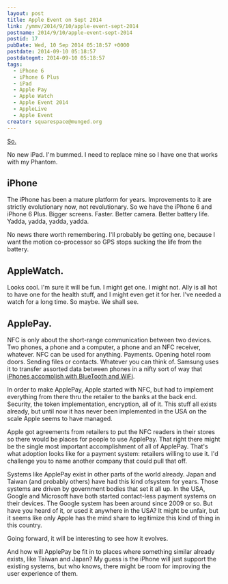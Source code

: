 ```yaml
---
layout: post
title: Apple Event on Sept 2014
link: /ymmv/2014/9/10/apple-event-sept-2014
postname: 2014/9/10/apple-event-sept-2014
postid: 17
pubDate: Wed, 10 Sep 2014 05:18:57 +0000
postdate: 2014-09-10 05:18:57
postdategmt: 2014-09-10 05:18:57
tags:
  - iPhone 6
  - iPhone 6 Plus
  - iPad
  - Apple Pay
  - Apple Watch
  - Apple Event 2014
  - AppleLive
  - Apple Event
creator: squarespace@munged.org
---
```


[So.][event]

No new iPad. I'm bummed. I need to replace mine so I have one that works
with my Phantom.

## iPhone

The iPhone has been a mature platform for years. Improvements to it are strictly
evolutionary now, not revolutionary. So we have the iPhone 6 and iPhone 6 Plus.
Bigger screens. Faster. Better camera. Better battery life.
Yadda, yadda, yadda, yadda.

No news there worth remembering. I'll probably be getting one, because I want
the motion co-processor so GPS stops sucking the life from the battery.

## AppleWatch.

Looks cool. I'm sure it will be fun. I might get one. I might not. Ally is all hot
to have one for the health stuff, and I might even get it for her. I've needed a watch
for a long time. So maybe. We shall see.

## ApplePay.

NFC is only about the short-range communication between two devices. Two phones,
a phone and a computer, a phone and an NFC receiver, whatever. NFC can be used for
anything. Payments. Opening hotel room doors. Sending files or contacts.
Whatever you can think of. Samsung uses it to transfer assorted data between phones in
a nifty sort of way that [iPhones accomplish with BlueTooth and WiFi][airdrop].

In order to make
ApplePay, Apple started with NFC, but had to implement everything from there thru the
retailer to the banks at the back end. Security, the token implementation,
encryption, all of it. This stuff all exists already, but until now it has never
been implemented in the USA on the scale Apple seems to have managed.

Apple got agreements from retailers to put the NFC readers in their stores so there
would be places for people to use ApplePay. That right there might be the single
most important accomplishment of all of ApplePay. That's what adoption looks like for
a payment system: retailers willing to use it. I'd challenge you to name another
company that could pull that off.

Systems like ApplePay exist in other parts of the world already. Japan and
Taiwan (and probably others) have had this kind ofsystem for years. Those systems are
driven by government bodies that set it all up. In the USA, Google and Microsoft have
both started contact-less payment systems on their devices. The Google system has
been around since 2009 or so. But have you heard of it, or used it anywhere in
the USA? It might be unfair, but it seems like only Apple has the mind share to
legitimize this kind of thing in this country.

Going forward, it will be interesting to see how it evolves.

And how will ApplePay be fit in to places
where something similar already exists, like Taiwan and Japan? My guess is the
iPhone will just support the existing systems, but who knows, there might be room for
improving the user experience of them.

[event]: http://www.apple.com/live/2014-sept-event/
[airdrop]: https://support.apple.com/en-us/HT204144 "Apple AirDrop"